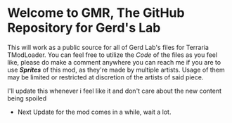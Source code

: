 # Welcome to GMR, The GitHub Repository for Gerd's Lab
This will work as a public source for all of Gerd Lab's files for Terraria TModLoader. You can feel free to utilize the *Code* of the files as you feel like, please do make a comment anywhere you can reach me if you are to use *__Sprites__* of this mod, as they're made by multiple artists. Usage of them may be limited or restricted at discretion of the artists of said piece.

I'll update this whenever i feel like it and don't care about the new content being spoiled

- Next Update for the mod comes in a while, wait a lot.
